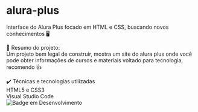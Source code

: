 # alura-plus
Interface do Alura Plus focado em HTML e CSS, buscando novos conhecimentos 🖥️ </br>

🔨 Resumo do projeto: <br>
Um projeto bem legal de construir, mostra um site do alura plus onde você pode obter informações de cursos e materiais voltado para tecnologia, recomendo 👍 

 ✔️ Técnicas e tecnologias utilizadas <br>
HTML5 e CSS3 <br>
Visual Studio Code <br>
![Badge em Desenvolvimento](http://img.shields.io/static/v1?label=STATUS&message=Projeto%20Concluído&color=GREEN&style=for-the-badge) 
